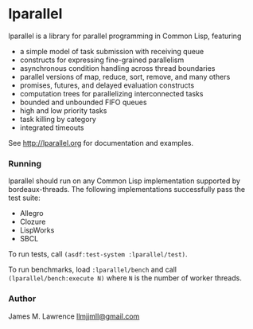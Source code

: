 
# lparallel

lparallel is a library for parallel programming in Common Lisp, featuring

  * a simple model of task submission with receiving queue
  * constructs for expressing fine-grained parallelism
  * asynchronous condition handling across thread boundaries
  * parallel versions of map, reduce, sort, remove, and many others
  * promises, futures, and delayed evaluation constructs
  * computation trees for parallelizing interconnected tasks
  * bounded and unbounded FIFO queues
  * high and low priority tasks
  * task killing by category
  * integrated timeouts

See http://lparallel.org for documentation and examples.

### Running

lparallel should run on any Common Lisp implementation supported by
bordeaux-threads. The following implementations successfully pass the
test suite:

  * Allegro
  * Clozure
  * LispWorks
  * SBCL

To run tests, call `(asdf:test-system :lparallel/test)`.

To run benchmarks, load `:lparallel/bench` and call
`(lparallel/bench:execute N)` where `N` is the number of worker threads.

### Author

James M. Lawrence <llmjjmll@gmail.com>
